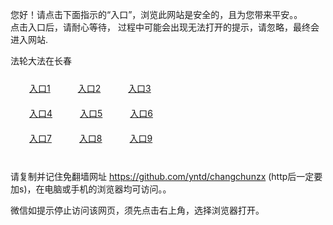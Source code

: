 您好！请点击下面指示的“入口”，浏览此网站是安全的，且为您带来平安。。 <br/>
点击入口后，请耐心等待， 过程中可能会出现无法打开的提示，请忽略，最终会进入网站. </br>

法轮大法在长春<br/>
<div style="padding:10px"><a style="margin:20px" target="_blank" href="https://d22zgtrhtdf4y6.cloudfront.net/2Qpsp?vtidz" id="ccLink1" rel="nofollow">入口1</a> <a target="_blank" style="margin:20px" href="https://d99vp9rbsztyy.cloudfront.net/2Qpsp?fqjngxxx" id="ccLink2" rel="nofollow">入口2</a> <a style="margin:20px" target="_blank" href="https://d2z4qktlj5ouxm.cloudfront.net/2Qpsp?pphtspsg" id="ccLink3" rel="nofollow">入口3</a></div>

<div style="padding:10px" ><a style="margin:20px" target="_blank" href="https://d22zgtrhtdf4y6.cloudfront.net/2Qpsp?vtidz" id="ccLink4" rel="nofollow">入口4</a> <a style="margin:20px" href="https://d99vp9rbsztyy.cloudfront.net/2Qpsp?fqjngxxx" target="_blank" id="ccLink5" rel="nofollow">入口5</a> <a style="margin:20px" href="https://d2z4qktlj5ouxm.cloudfront.net/2Qpsp?pphtspsg" target="_blank" id="ccLink6" rel="nofollow">入口6</a></div>

<div style="padding:10px"><a style="margin:20px" target="_blank" href="https://d22zgtrhtdf4y6.cloudfront.net/2Qpsp?vtidz" id="ccLink7" rel="nofollow">入口7</a> <a style="margin:20px" href="https://d99vp9rbsztyy.cloudfront.net/2Qpsp?fqjngxxx" target="_blank" id="ccLink8" rel="nofollow">入口8</a> <a style="margin:20px" target="_blank" href="https://d2z4qktlj5ouxm.cloudfront.net/2Qpsp?pphtspsg" id="ccLink9" rel="nofollow">入口9</a></div>

<br/>



请复制并记住免翻墙网址 https://github.com/yntd/changchunzx (http后一定要加s)，在电脑或手机的浏览器均可访问。。<br/>

微信如提示停止访问该网页，须先点击右上角，选择浏览器打开。
